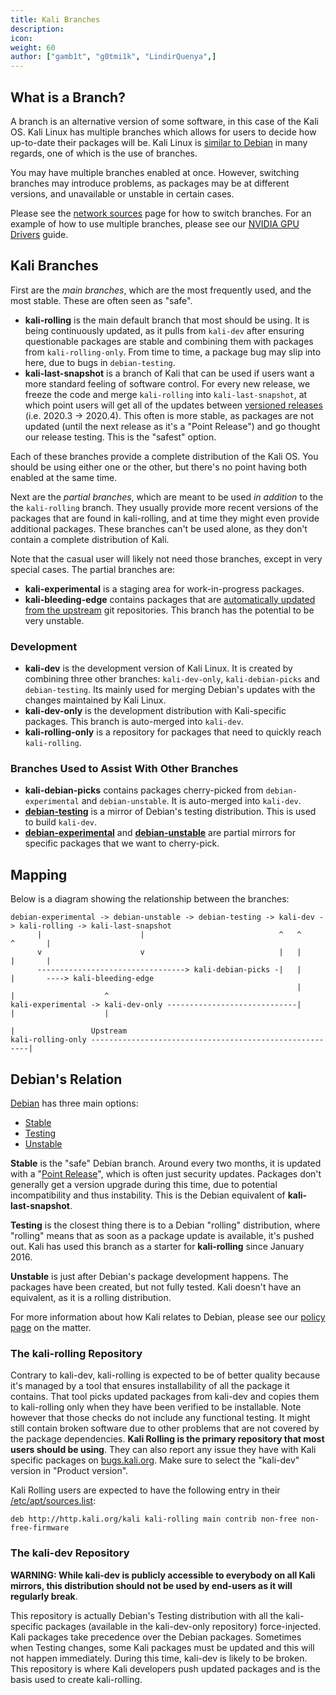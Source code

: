 ```yaml
---
title: Kali Branches
description:
icon:
weight: 60
author: ["gamb1t", "g0tmi1k", "LindirQuenya",]
---
```


## What is a Branch?

A branch is an alternative version of some software, in this case of the Kali OS. Kali Linux has multiple branches which allows for users to decide how up-to-date their packages will be. Kali Linux is [similar to Debian](/docs/policy/kali-linux-relationship-with-debian/) in many regards, one of which is the use of branches.

You may have multiple branches enabled at once. However, switching branches may introduce problems, as packages may be at different versions, and unavailable or unstable in certain cases.

Please see the [network sources](/docs/general-use/kali-linux-sources-list-repositories/) page for how to switch branches. For an example of how to use multiple branches, please see our [NVIDIA GPU Drivers](/docs/general-use/install-nvidia-drivers-on-kali-linux/) guide.

## Kali Branches

First are the *main branches*, which are the most frequently used, and the most stable. These are often seen as "safe".

- **kali-rolling** is the main default branch that most should be using. It is being continuously updated, as it pulls from `kali-dev` after ensuring questionable packages are stable and combining them with packages from `kali-rolling-only`. From time to time, a package bug may slip into here, due to bugs in `debian-testing`.
- **kali-last-snapshot** is a branch of Kali that can be used if users want a more standard feeling of software control. For every new release, we freeze the code and merge `kali-rolling` into `kali-last-snapshot`, at which point users will get all of the updates between [versioned releases](/releases/) (i.e. 2020.3 -> 2020.4). This often is more stable, as packages are not updated (until the next release as it's a "Point Release") and go thought our release testing. This is the "safest" option.

Each of these branches provide a complete distribution of the Kali OS. You should be using either one or the other, but there's no point having both enabled at the same time.

Next are the *partial branches*, which are meant to be used *in addition* to the the `kali-rolling` branch. They usually provide more recent versions of the packages that are found in kali-rolling, and at time they might even provide additional packages. These branches can't be used alone, as they don't contain a complete distribution of Kali.

Note that the casual user will likely not need those branches, except in very special cases. The partial branches are:

- **kali-experimental** is a staging area for work-in-progress packages.
- **kali-bleeding-edge** contains packages that are [automatically updated from the upstream](/blog/bleeding-edge-kali-repositories/) git repositories. This branch has the potential to be very unstable.

### Development

- **kali-dev** is the development version of Kali Linux. It is created by combining three other branches: `kali-dev-only`, `kali-debian-picks` and `debian-testing`. Its mainly used for merging Debian's updates with the changes maintained by Kali Linux.
- **kali-dev-only** is the development distribution with Kali-specific packages. This branch is auto-merged into `kali-dev`.
- **kali-rolling-only** is a repository for packages that need to quickly reach `kali-rolling`.

### Branches Used to Assist With Other Branches

- **kali-debian-picks** contains packages cherry-picked from `debian-experimental` and `debian-unstable`. It is auto-merged into `kali-dev`.
- **[debian-testing](https://wiki.debian.org/DebianTesting)** is a mirror of Debian's testing distribution. This is used to build `kali-dev`.
- **[debian-experimental](https://wiki.debian.org/DebianExperimental)** and **[debian-unstable](https://wiki.debian.org/DebianUnstable)** are partial mirrors for specific packages that we want to cherry-pick.

## Mapping

Below is a diagram showing the relationship between the branches:

```plaintext
debian-experimental -> debian-unstable -> debian-testing -> kali-dev -> kali-rolling -> kali-last-snapshot
      |                      |                              ^   ^         ^       |
      v                      v                              |   |         |       |
      ---------------------------------> kali-debian-picks -|   |         |       ----> kali-bleeding-edge
                                                                |         |                    ^
kali-experimental -> kali-dev-only -----------------------------|         |                    |
                                                                          |                 Upstream
kali-rolling-only --------------------------------------------------------|
```

## Debian's Relation

[Debian](https://www.debian.org/releases/) has three main options:

- [Stable](https://www.debian.org/releases/stable/)
- [Testing](https://www.debian.org/releases/testing/)
- [Unstable](https://www.debian.org/releases/unstable/)

**Stable** is the "safe" Debian branch. Around every two months, it is updated with a "[Point Release](https://wiki.debian.org/DebianReleases/PointReleases)", which is often just security updates. Packages don't generally get a version upgrade during this time, due to potential incompatibility and thus instability. This is the Debian equivalent of **kali-last-snapshot**.

**Testing** is the closest thing there is to a Debian "rolling" distribution, where "rolling" means that as soon as a package update is available, it's pushed out. Kali has used this branch as a starter for **kali-rolling** since January 2016.

**Unstable** is just after Debian's package development happens. The packages have been created, but not fully tested. Kali doesn't have an equivalent, as it is a rolling distribution.

For more information about how Kali relates to Debian, please see our [policy page](/docs/policy/kali-linux-relationship-with-debian/) on the matter.

### The kali-rolling Repository

Contrary to kali-dev, kali-rolling is expected to be of better quality because it's managed by a tool that ensures installability of all the package it contains. That tool picks updated packages from kali-dev and copies them to kali-rolling only when they have been verified to be installable. Note however that those checks do not include any functional testing. It might still contain broken software due to other problems that are not covered by the package dependencies. **Kali Rolling is the primary repository that most users should be using**. They can also report any issue they have with Kali specific packages on [bugs.kali.org](https://bugs.kali.org/). Make sure to select the "kali-dev" version in "Product version".

Kali Rolling users are expected to have the following entry in their [/etc/apt/sources.list](/docs/general-use/kali-linux-sources-list-repositories/):

```plaintext
deb http://http.kali.org/kali kali-rolling main contrib non-free non-free-firmware
```

### The kali-dev Repository

**WARNING: While kali-dev is publicly accessible to everybody on all Kali mirrors, this distribution should not be used by end-users as it will regularly break**.

This repository is actually Debian's Testing distribution with all the kali-specific packages (available in the kali-dev-only repository) force-injected. Kali packages take precedence over the Debian packages. Sometimes when Testing changes, some Kali packages must be updated and this will not happen immediately. During this time, kali-dev is likely to be broken. This repository is where Kali developers push updated packages and is the basis used to create kali-rolling.
